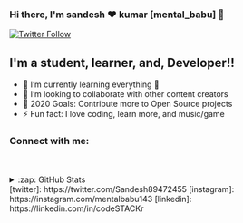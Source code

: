 ### Hi there, I'm sandesh  ❤️  kumar [mental_babu] 👋

[![Twitter Follow](https://img.shields.io/twitter/follow/codeSTACKr?color=1DA1F2&logo=twitter&style=for-the-badge)](https://twitter.com/Sandesh89472455)

## I'm a student, learner, and, Developer!!

- 🌱 I’m currently learning everything 🤣
- 👯 I’m looking to collaborate with other content creators
- 🥅 2020 Goals: Contribute more to Open Source projects
- ⚡ Fun fact: I love coding, learn more, and music/game

### Connect with me:

<br />
<br />
<details>
  <summary>:zap: GitHub Stats</summary>

  <img align="left" alt="codeSTACKr's GitHub Stats" src="https://github-readme-stats.codestackr.vercel.app/api?username=codeSTACKr&show_icons=true&hide_border=true" />

</details>
[twitter]: https://twitter.com/Sandesh89472455
[instagram]: https://instagram.com/mentalbabu143
[linkedin]: https://linkedin.com/in/codeSTACKr


